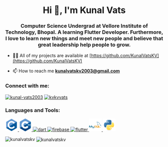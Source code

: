 <h1 align="center">Hi 👋, I'm Kunal Vats</h1>
<h3 align="center">Computer Science Undergrad at Vellore Institute of Technology, Bhopal. A learning Flutter Developer. Furthermore, I love to learn new things and meet new people and believe that great leadership help people to grow.</h3>

- 👨‍💻 All of my projects are available at [https://github.com/KunalVatsKV](https://github.com/KunalVatsKV)

- 📫 How to reach me **kunalvatskv2003@gmail.com**

<h3 align="left">Connect with me:</h3>
<p align="left">
<a href="https://linkedin.com/in/kunal-vats2003" target="blank"><img align="center" src="https://raw.githubusercontent.com/rahuldkjain/github-profile-readme-generator/master/src/images/icons/Social/linked-in-alt.svg" alt="kunal-vats2003" height="30" width="40" /></a>
<a href="https://www.leetcode.com/kvkvvats" target="blank"><img align="center" src="https://raw.githubusercontent.com/rahuldkjain/github-profile-readme-generator/master/src/images/icons/Social/leet-code.svg" alt="kvkvvats" height="30" width="40" /></a>
</p>

<h3 align="left">Languages and Tools:</h3>
<p align="left"> <a href="https://www.cprogramming.com/" target="_blank" rel="noreferrer"> <img src="https://raw.githubusercontent.com/devicons/devicon/master/icons/c/c-original.svg" alt="c" width="40" height="40"/> </a> <a href="https://www.w3schools.com/cpp/" target="_blank" rel="noreferrer"> <img src="https://raw.githubusercontent.com/devicons/devicon/master/icons/cplusplus/cplusplus-original.svg" alt="cplusplus" width="40" height="40"/> </a> <a href="https://dart.dev" target="_blank" rel="noreferrer"> <img src="https://www.vectorlogo.zone/logos/dartlang/dartlang-icon.svg" alt="dart" width="40" height="40"/> </a> <a href="https://firebase.google.com/" target="_blank" rel="noreferrer"> <img src="https://www.vectorlogo.zone/logos/firebase/firebase-icon.svg" alt="firebase" width="40" height="40"/> </a> <a href="https://flutter.dev" target="_blank" rel="noreferrer"> <img src="https://www.vectorlogo.zone/logos/flutterio/flutterio-icon.svg" alt="flutter" width="40" height="40"/> </a> <a href="https://www.mysql.com/" target="_blank" rel="noreferrer"> <img src="https://raw.githubusercontent.com/devicons/devicon/master/icons/mysql/mysql-original-wordmark.svg" alt="mysql" width="40" height="40"/> </a> <a href="https://www.python.org" target="_blank" rel="noreferrer"> <img src="https://raw.githubusercontent.com/devicons/devicon/master/icons/python/python-original.svg" alt="python" width="40" height="40"/> </a> </p>

<p><img align="left" src="https://github-readme-stats.vercel.app/api/top-langs?username=kunalvatskv&show_icons=true&locale=en&layout=compact" alt="kunalvatskv" /></p>

<p>&nbsp;<img align="center" src="https://github-readme-stats.vercel.app/api?username=kunalvatskv&show_icons=true&locale=en" alt="kunalvatskv" /></p>


